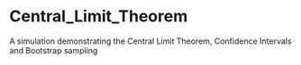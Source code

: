 # Central_Limit_Theorem
A simulation demonstrating the Central Limit Theorem, Confidence Intervals and Bootstrap sampling
